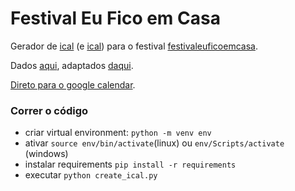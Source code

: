 # Festival Eu Fico em Casa
Gerador de [ical](create_ical.py) (e [ical](out.txt)) para o festival [festivaleuficoemcasa](https://www.instagram.com/festivaleuficoemcasa/).

Dados [aqui](data.txt), adaptados [daqui](https://www.comunidadeculturaearte.com/festival-eu-fico-em-casa-artistas-unem-se-para-sensibilizar-a-populacao-a-ficar-em-casa/).

[Direto para o google calendar](https://calendar.google.com/calendar?cid=aXRpcDlrYjVwMGNyZjZvY2Zpb2Vob2cxY2tAZ3JvdXAuY2FsZW5kYXIuZ29vZ2xlLmNvbQ).

### Correr o código
* criar virtual environment: `python -m venv env`
* ativar `source env/bin/activate`(linux) ou `env/Scripts/activate` (windows)
* instalar requirements `pip install -r requirements`
* executar `python create_ical.py`
